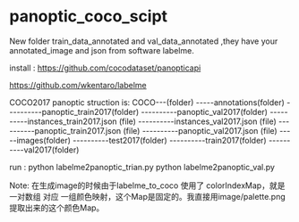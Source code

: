# panoptic_coco_scipt

New folder train_data_annotated and  val_data_annotated ,they have your annotated_image and json from  software labelme. 

install :
https://github.com/cocodataset/panopticapi

https://github.com/wkentaro/labelme


COCO2017 panoptic struction is:
COCO---(folder)
-----annotations(folder)
----------panoptic_train2017(folder)
----------panoptic_val2017(folder)
----------instances_train2017.json (file)
----------instances_val2017.json (file)
----------panoptic_train2017.json (file)
----------panoptic_val2017.json (file)
-----images(folder)
----------test2017(folder)
----------train2017(folder)
----------val2017(folder)

run :
python labelme2panoptic_trian.py
python labelme2panoptic_val.py

Note:
  在生成image的时候由于labelme_to_coco 使用了 colorIndexMap，就是一对数组 对应 一组颜色映射，这个Map是固定的。我直接用image/palette.png 提取出来的这个颜色Map。
